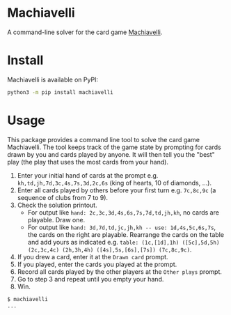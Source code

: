 # Machiavelli

A command-line solver for the card game [Machiavelli](https://en.wikipedia.org/wiki/Machiavelli_(Italian_card_game)).

# Install

Machiavelli is available on PyPI:

```bash
python3 -m pip install machiavelli
```

# Usage

This package provides a command line tool to solve the card game Machiavelli.
The tool keeps track of the game state by prompting for cards drawn by you and cards played by anyone.
It will then tell you the "best" play (the play that uses the most cards from your hand).
1. Enter your initial hand of cards at the prompt e.g. `kh,td,jh,7d,3c,4s,7s,3d,2c,6s` (king of hearts, 10 of diamonds, ...).
2. Enter all cards played by others before your first turn e.g. `7c,8c,9c` (a sequence of clubs from 7 to 9).
3. Check the solution printout.
    - For output like `hand: 2c,3c,3d,4s,6s,7s,7d,td,jh,kh`, no cards are playable.  Draw one.
    - For output like `hand: 3d,7d,td,jc,jh,kh -- use: 1d,4s,5c,6s,7s`, the cards on the right are playable.  Rearrange the cards on the table and add yours as indicated e.g. `table: (1c,[1d],1h) ([5c],5d,5h) (2c,3c,4c) (2h,3h,4h) ([4s],5s,[6s],[7s]) (7c,8c,9c)`.
4. If you drew a card, enter it at the `Drawn card` prompt.
5. If you played, enter the cards you played at the prompt.
6. Record all cards played by the other players at the `Other plays` prompt.
7. Go to step 3 and repeat until you empty your hand.
8. Win.

```bash
$ machiavelli
...
```
